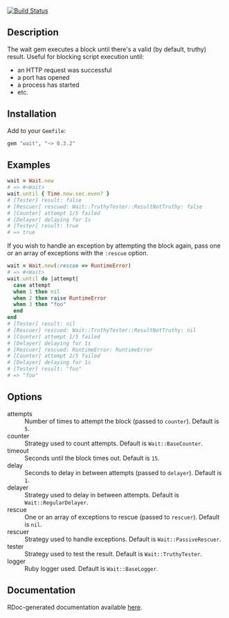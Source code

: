 [![Build Status](https://travis-ci.org/paperlesspost/wait.png?branch=master)](https://travis-ci.org/paperlesspost/wait)

## Description

The wait gem executes a block until there's a valid (by default, truthy) result. Useful for blocking script execution until:
* an HTTP request was successful
* a port has opened
* a process has started
* etc.

## Installation

Add to your `Gemfile`:

```ruby
gem "wait", "~> 0.3.2"
```

## Examples

```ruby
wait = Wait.new
# => #<Wait>
wait.until { Time.now.sec.even? }
# [Tester] result: false
# [Rescuer] rescued: Wait::TruthyTester::ResultNotTruthy: false
# [Counter] attempt 1/5 failed
# [Delayer] delaying for 1s
# [Tester] result: true
# => true
```

If you wish to handle an exception by attempting the block again, pass one or an array of exceptions with the `:rescue` option.

```ruby
wait = Wait.new(:rescue => RuntimeError)
# => #<Wait>
wait.until do |attempt|
  case attempt
  when 1 then nil
  when 2 then raise RuntimeError
  when 3 then "foo"
  end
end
# [Tester] result: nil
# [Rescuer] rescued: Wait::TruthyTester::ResultNotTruthy: nil
# [Counter] attempt 1/5 failed
# [Delayer] delaying for 1s
# [Rescuer] rescued: RuntimeError: RuntimeError
# [Counter] attempt 2/5 failed
# [Delayer] delaying for 1s
# [Tester] result: "foo"
# => "foo"
```

## Options

<dl>
<dt>attempts</dt>
<dd>Number of times to attempt the block (passed to <code>counter</code>). Default is <code>5</code>.</dd>
<dt>counter</dt>
<dd>Strategy used to count attempts. Default is <code>Wait::BaseCounter</code>.</dd>
<dt>timeout</dt>
<dd>Seconds until the block times out. Default is <code>15</code>.</dd>
<dt>delay</dt>
<dd>Seconds to delay in between attempts (passed to <code>delayer</code>). Default is <code>1</code>.</dd>
<dt>delayer</dt>
<dd>Strategy used to delay in between attempts. Default is <code>Wait::RegularDelayer</code>.</dd>
<dt>rescue</dt>
<dd>One or an array of exceptions to rescue (passed to <code>rescuer</code>). Default is <code>nil</code>.</dd>
<dt>rescuer</dt>
<dd>Strategy used to handle exceptions. Default is <code>Wait::PassiveRescuer</code>.</dd>
<dt>tester</dt>
<dd>Strategy used to test the result. Default is <code>Wait::TruthyTester</code>.</dd>
<dt>logger</dt>
<dd>Ruby logger used. Default is <code>Wait::BaseLogger</code>.</dd>
</dl>

## Documentation

RDoc-generated documentation available [here](http://paperlesspost.github.com/wait/).
